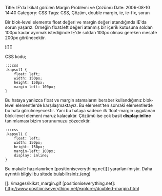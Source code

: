 Title: IE&#039;da İkikat görülen Margin Problemi ve Çözümü
Date: 2006-08-10 14:40
Category: CSS
Tags: CSS, Çözüm, double margin, ie, ie-fix, sorun

Bir blok-level elemente float değeri ve margin değeri atandığında IE'da
sorun yaşarız. Örneğin float:left değeri atanmış bir içerik kutusuna
soldan 100px kadar ayırmak istediğinde IE'de soldan 100px olması gereken
mesafe 200px görünecektir. 

![][]

CSS kodu;

	:::css
	.kapsul1 { 
		float: left; 
		width: 150px;
		height: 150px; 
		margin-left: 100px; 
	}  
	
Bu hataya yanlızca float ve margin atamalarını beraber kullandığımız blok-level
elementlerde karşılaşmaktayız. Bu element'ten sonraki elementlerde bu
hata görülmeyecektir. Yani bu hataya sadece ilk float-margin uygulanan
blok-level element maruz kalacaktır. Çözümü ise çok basit
**display:inline** tanımlaması bizim sorunumuzu çözecektir. 	


	:::css
	.kapsul1 { 
		float: left; 
		width: 150px; 
		height: 150px;
		margin-left: 100px; 
		display: inline; 
	}  

Bu makale hazırlanırken [positioniseverything.net][] yararlanılmıştır. Daha
ayrıntılı bilgiyi bu sitede bulabilirsiniz.(eng)

  []: /images/ikikat_margin.gif
  [positioniseverything.net]: http://www.positioniseverything.net/explorer/doubled-margin.html
